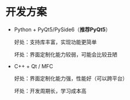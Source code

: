 # 开发方案
- Python + PyQt5/PySide6（**推荐PyQt5**）
  
  好处：支持库丰富，实现功能更简单

  坏处：界面定制化能力较弱，可能会比较丑陋
- C++ + Qt / MFC
  
  好处：界面定制化能力强，性能好（可以跨平台）
  
  坏处：开发周期长，学习成本高
